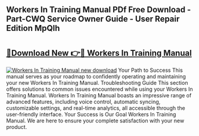 ## Workers In Training Manual PDf Free Download - Part-CWQ Service Owner Guide - User Repair Edition MpQlh

# <h2><a href="http://bc77230.oget.top/?id=Workers+In+Training+Manual">🔗Download New 👉🔴 Workers In Training Manual</a></h2>

[![Workers In Training Manual new download](https://i.imgur.com/5g1atiW.png)](http://bc77230.oget.top/?id=Workers+In+Training+Manual)
Your Path to Success This manual serves as your roadmap to confidently operating and maintaining your new Workers In Training Manual. Troubleshooting Guide This section offers solutions to common issues encountered while using your Workers In Training Manual. Workers In Training Manual boasts an impressive range of advanced features, including voice control, automatic syncing, customizable settings, and real-time analytics, all accessible through the user-friendly interface. Your Success is Our Goal Workers In Training Manual. We are here to ensure your complete satisfaction with your new product.
